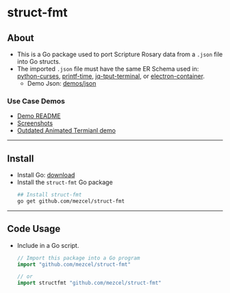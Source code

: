 # struct-fmt

## About

* This is a Go package used to port Scripture Rosary data from a ```.json``` file into Go structs.
* The imported ```.json``` file  must have the same ER Schema used in: [python-curses]( http://github.com/mezcel/python-curses ), [printf-time]( http://github.com/mezcel/printf-time ), [jq-tput-terminal](https://github.com/mezcel/jq-tput-terminal), or [electron-container](https://github.com/mezcel/electron-container).
    * Demo Json: [demos/json](demos/json)

### Use Case Demos

* [Demo README](demos/README.md)
* [Screenshots](demos/screenshots/README.md)
* [Outdated Animated Termianl demo](https://asciinema.org/a/343751)

---

## Install

* Install Go: [download](https://golang.org/dl/)
* Install the ```struct-fmt``` Go package
    ```sh
    ## Install struct-fmt
    go get github.com/mezcel/struct-fmt
    ```

---

## Code Usage

* Include in a Go script.
    ```go
    // Import this package into a Go program
    import "github.com/mezcel/struct-fmt"

    // or
    import structfmt "github.com/mezcel/struct-fmt"
    ```